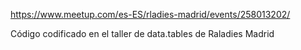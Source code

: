 https://www.meetup.com/es-ES/rladies-madrid/events/258013202/

Código codificado en el taller de data.tables de Raladies Madrid
